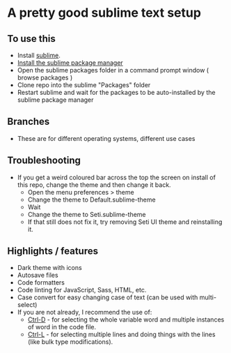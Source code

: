 # A pretty good sublime text setup

## To use this

- Install [sublime](https://www.sublimetext.com/).
- [Install the sublime package manager](https://packagecontrol.io/installation)
- Open the sublime packages folder in a command prompt window ( browse packages )
- Clone repo into the sublime "Packages" folder
- Restart sublime and wait for the packages to be auto-installed by the sublime package manager

## Branches

- These are for different operating systems, different use cases

## Troubleshooting

- If you get a weird coloured bar across the top the screen on install of this repo, change the theme and then change it back.
  - Open the menu preferences > theme
  - Change the theme to Default.sublime-theme
  - Wait
  - Change the theme to Seti.sublime-theme
  - If that still does not fix it, try removing Seti UI theme and reinstalling it.

## Highlights / features

- Dark theme with icons
- Autosave files
- Code formatters
- Code linting for JavaScript, Sass, HTML, etc.
- Case convert for easy changing case of text (can be used with multi-select)
- If you are not already, I recommend the use of:
  - [Ctrl-D](https://docs.sublimetext.io/guide/usage/editing.html) - for selecting the whole variable word and multiple instances of word in the code file.
  - [Ctrl-L](https://docs.sublimetext.io/guide/usage/editing.html) - for selecting multiple lines and doing things with the lines (like bulk type modifications).
